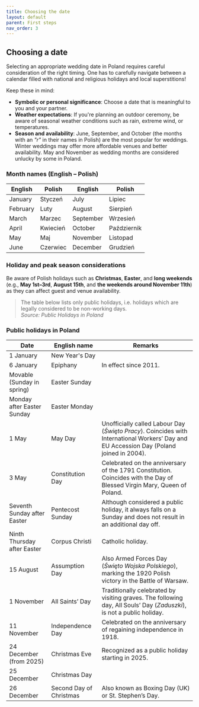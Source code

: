 ```yaml
---
title: Choosing the date
layout: default
parent: First steps
nav_order: 3
---
```

## Choosing a date

Selecting an appropriate wedding date in Poland requires careful consideration of the right timing. One has to carefully navigate between a calendar filled with national and religious holidays and local superstitions!

Keep these in mind:

- **Symbolic or personal significance**: Choose a date that is meaningful to you and your partner.
- **Weather expectations**: If you're planning an outdoor ceremony, be aware of seasonal weather conditions such as rain, extreme wind, or temperatures.
- **Season and availability**: June, September, and October (the months with an *"r"* in their names in Polish) are the most popular for weddings. Winter weddings may offer more affordable venues and better availability. May and November as wedding months are considered unlucky by some in Poland.

### Month names (English – Polish)

| English     | Polish       | English     | Polish       |
|-------------|--------------|-------------|--------------|
| January     | Styczeń      | July        | Lipiec       |
| February    | Luty         | August      | Sierpień     |
| March       | Marzec       | September   | Wrzesień     |
| April       | Kwiecień     | October     | Październik  |
| May         | Maj          | November    | Listopad     |
| June        | Czerwiec     | December    | Grudzień     |

### Holiday and peak season considerations

Be aware of Polish holidays such as **Christmas**, **Easter**, and **long weekends** (e.g., **May 1st–3rd**, **August 15th**, and **the weekends around November 11th**) as they can affect guest and venue availability.

> The table below lists only public holidays, i.e. holidays which are legally considered to be non-working days.  
> *Source: Public Holidays in Poland*

### Public holidays in Poland

| Date                           | English name           | Remarks                                                                                                                                                                      |
|--------------------------------|------------------------|------------------------------------------------------------------------------------------------------------------------------------------------------------------------------|
| 1 January                      | New Year's Day         |                                                                                                                                                                              |
| 6 January                      | Epiphany               | In effect since 2011.                                                                                                                                                        |
| Movable (Sunday in spring)     | Easter Sunday          |                                                                                                                                                                              |
| Monday after Easter Sunday     | Easter Monday          |                                                                                                                                                                              |
| 1 May                          | May Day                | Unofficially called Labour Day (*Święto Pracy*). Coincides with International Workers’ Day and EU Accession Day (Poland joined in 2004).                                    |
| 3 May                          | Constitution Day       | Celebrated on the anniversary of the 1791 Constitution. Coincides with the Day of Blessed Virgin Mary, Queen of Poland.                                                     |
| Seventh Sunday after Easter    | Pentecost Sunday       | Although considered a public holiday, it always falls on a Sunday and does not result in an additional day off.                                                             |
| Ninth Thursday after Easter    | Corpus Christi         | Catholic holiday.                                                                                                                                                           |
| 15 August                      | Assumption Day          | Also Armed Forces Day (*Święto Wojska Polskiego*), marking the 1920 Polish victory in the Battle of Warsaw.                                                                 |
| 1 November                     | All Saints’ Day         | Traditionally celebrated by visiting graves. The following day, All Souls’ Day (*Zaduszki*), is not a public holiday.                                                       |
| 11 November                   | Independence Day        | Celebrated on the anniversary of regaining independence in 1918.                                                                                                             |
| 24 December (from 2025)        | Christmas Eve           | Recognized as a public holiday starting in 2025.                                                                                                                             |
| 25 December                   | Christmas Day           |                                                                                                                                                                              |
| 26 December                   | Second Day of Christmas | Also known as Boxing Day (UK) or St. Stephen’s Day.                                                                                                                          |